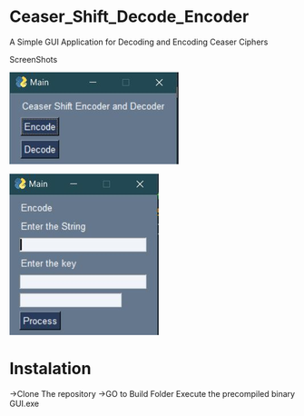 # Ceaser_Shift_Decode_Encoder
A Simple GUI Application for Decoding and Encoding Ceaser Ciphers

ScreenShots

![1](Capture.JPG)

![2](Capture2.JPG)


<h1>Instalation</h1>
 ->Clone The repository
 ->GO to Build Folder Execute the precompiled binary GUI.exe
